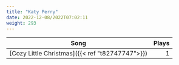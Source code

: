 ```yaml
---
title: "Katy Perry"
date: 2022-12-08/2022T07:02:11
weight: 293
---
```




 Song | Plays 
----- | -----:
[Cozy Little Christmas]({{< ref "t82747747">}}) | 1
